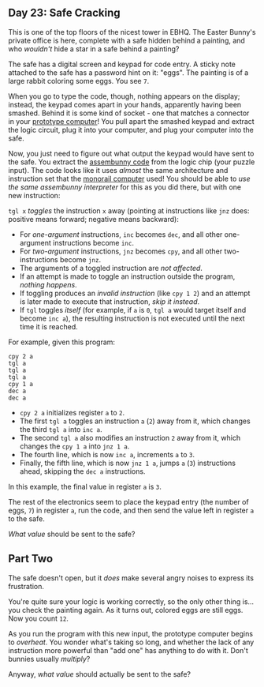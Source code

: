 ## Day 23: Safe Cracking

This is one of the top floors of the nicest tower in EBHQ. The Easter Bunny's private office is here, complete with a safe hidden behind a painting, and who *wouldn't* hide a star in a safe behind a painting?


The safe has a digital screen and keypad for code entry. A sticky note attached to the safe has a password hint on it: "eggs". The painting is of a large rabbit coloring some eggs. You see `7`.


When you go to type the code, though, nothing appears on the display; instead, the keypad comes apart in your hands, apparently having been smashed. Behind it is some kind of socket - one that matches a connector in your [prototype computer](11)! You pull apart the smashed keypad and extract the logic circuit, plug it into your computer, and plug your computer into the safe.


Now, you just need to figure out what output the keypad would have sent to the safe. You extract the [assembunny code](12) from the logic chip (your puzzle input).
The code looks like it uses *almost* the same architecture and instruction set that the [monorail computer](12) used! You should be able to *use the same assembunny interpreter* for this as you did there, but with one new instruction:


`tgl x` *toggles* the instruction `x` away (pointing at instructions like `jnz` does: positive means forward; negative means backward):


* For *one-argument* instructions, `inc` becomes `dec`, and all other one-argument instructions become `inc`.
* For *two-argument* instructions, `jnz` becomes `cpy`, and all other two-instructions become `jnz`.
* The arguments of a toggled instruction are *not affected*.
* If an attempt is made to toggle an instruction outside the program, *nothing happens*.
* If toggling produces an *invalid instruction* (like `cpy 1 2`) and an attempt is later made to execute that instruction, *skip it instead*.
* If `tgl` toggles *itself* (for example, if `a` is `0`, `tgl a` would target itself and become `inc a`), the resulting instruction is not executed until the next time it is reached.


For example, given this program:



```
cpy 2 a
tgl a
tgl a
tgl a
cpy 1 a
dec a
dec a

```

* `cpy 2 a` initializes register `a` to `2`.
* The first `tgl a` toggles an instruction `a` (`2`) away from it, which changes the third `tgl a` into `inc a`.
* The second `tgl a` also modifies an instruction `2` away from it, which changes the `cpy 1 a` into `jnz 1 a`.
* The fourth line, which is now `inc a`, increments `a` to `3`.
* Finally, the fifth line, which is now `jnz 1 a`, jumps `a` (`3`) instructions ahead, skipping the `dec a` instructions.


In this example, the final value in register `a` is `3`.


The rest of the electronics seem to place the keypad entry (the number of eggs, `7`) in register `a`, run the code, and then send the value left in register `a` to the safe.


*What value* should be sent to the safe?


## Part Two

The safe doesn't open, but it *does* make several angry noises to express its frustration.


You're quite sure your logic is working correctly, so the only other thing is... you check the painting again. As it turns out, colored eggs are still eggs. Now you count `12`.


As you run the program with this new input, the prototype computer begins to *overheat*. You wonder what's taking so long, and whether the lack of any instruction more powerful than "add one" has anything to do with it. Don't bunnies usually *multiply*?


Anyway, *what value* should actually be sent to the safe?


